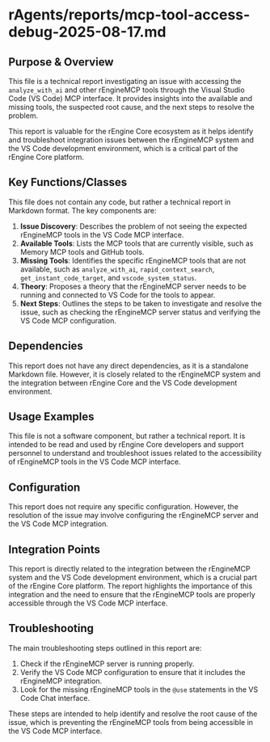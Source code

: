 # rAgents/reports/mcp-tool-access-debug-2025-08-17.md

## Purpose & Overview

This file is a technical report investigating an issue with accessing the `analyze_with_ai` and other rEngineMCP tools through the Visual Studio Code (VS Code) MCP interface. It provides insights into the available and missing tools, the suspected root cause, and the next steps to resolve the problem.

This report is valuable for the rEngine Core ecosystem as it helps identify and troubleshoot integration issues between the rEngineMCP system and the VS Code development environment, which is a critical part of the rEngine Core platform.

## Key Functions/Classes

This file does not contain any code, but rather a technical report in Markdown format. The key components are:

1. **Issue Discovery**: Describes the problem of not seeing the expected rEngineMCP tools in the VS Code MCP interface.
2. **Available Tools**: Lists the MCP tools that are currently visible, such as Memory MCP tools and GitHub tools.
3. **Missing Tools**: Identifies the specific rEngineMCP tools that are not available, such as `analyze_with_ai`, `rapid_context_search`, `get_instant_code_target`, and `vscode_system_status`.
4. **Theory**: Proposes a theory that the rEngineMCP server needs to be running and connected to VS Code for the tools to appear.
5. **Next Steps**: Outlines the steps to be taken to investigate and resolve the issue, such as checking the rEngineMCP server status and verifying the VS Code MCP configuration.

## Dependencies

This report does not have any direct dependencies, as it is a standalone Markdown file. However, it is closely related to the rEngineMCP system and the integration between rEngine Core and the VS Code development environment.

## Usage Examples

This file is not a software component, but rather a technical report. It is intended to be read and used by rEngine Core developers and support personnel to understand and troubleshoot issues related to the accessibility of rEngineMCP tools in the VS Code MCP interface.

## Configuration

This report does not require any specific configuration. However, the resolution of the issue may involve configuring the rEngineMCP server and the VS Code MCP integration.

## Integration Points

This report is directly related to the integration between the rEngineMCP system and the VS Code development environment, which is a crucial part of the rEngine Core platform. The report highlights the importance of this integration and the need to ensure that the rEngineMCP tools are properly accessible through the VS Code MCP interface.

## Troubleshooting

The main troubleshooting steps outlined in this report are:

1. Check if the rEngineMCP server is running properly.
2. Verify the VS Code MCP configuration to ensure that it includes the rEngineMCP integration.
3. Look for the missing rEngineMCP tools in the `@use` statements in the VS Code Chat interface.

These steps are intended to help identify and resolve the root cause of the issue, which is preventing the rEngineMCP tools from being accessible in the VS Code MCP interface.
